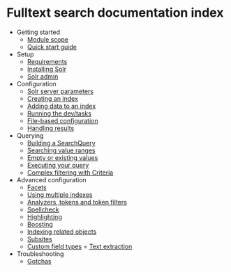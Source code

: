 # Fulltext search documentation index

- Getting started
    - [Module scope](01_getting_started.md#module-scope)
    - [Quick start guide](01_getting_started.md#quick-start)
- Setup
    - [Requirements](02_setup.md#requirements)
    - [Installing Solr](02_setup.md#installing-solr)
    - [Solr admin](02_setup.md#solr-admin)
- Configuration
    - [Solr server parameters](03_configuration.md#solr-server-parameters)
    - [Creating an index](03_configuration.md#creating-an-index)
    - [Adding data to an index](03_configuration.md#adding-data-to-an-index)
    - [Running the dev/tasks](03_configuration.md#dev-tasks)
    - [File-based configuration](03_configuration.md#file-based-configuration)
    - [Handling results](03_configuration.md#handling-results)
- Querying
    - [Building a SearchQuery](04_querying.md#building-a-`searchquery`)
    - [Searching value ranges](04_querying.md#searching-value-ranges)
    - [Empty or existing values](04_querying.md#empty-or-existing-values)
    - [Executing your query](04_querying.md#executing-your-query)
    - [Complex filtering with Criteria](04_querying.md#complex-filtering-with-criteria)
- Advanced configuration
    - [Facets](05_advanced_configuration.md#facets)
    - [Using multiple indexes](05_advanced_configuration.md#multiple-indexes)
    - [Analyzers, tokens and token filters](05_advanced_configuration.md#analyzers,-tokenizers-and-token-filters)
    - [Spellcheck](05_advanced_configuration.md#spell-check-("did-you-mean..."))
    - [Highlighting](05_advanced_configuration.md#highlighting)
    - [Boosting](05_advanced_configuration.md#boosting)
    - [Indexing related objects](05_advanced_configuration.md#indexing-related-objects)
    - [Subsites](05_advanced_configuration.md#subsites)
    - [Custom field types](05_advanced_configuration.md#custom-field-types)
    = [Text extraction](05_advanced_configuration.md#text-extraction)
- Troubleshooting
    - [Gotchas](06_troubleshooting.md#common-gotchas)
